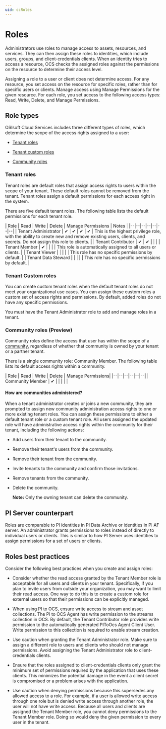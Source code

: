 ```yaml
---
uid: ccRoles
---
```


# Roles

Administrators use roles to manage access to assets, resources, and services. They can then assign these roles to identities, which include users, groups, and client-credentials clients. When an identity tries to access a resource, OCS checks the assigned roles against the permissions on the resource to determine their access level.

Assigning a role to a user or client does not determine access. For any resource, you set access on the resource for specific roles, rather than for specific users or clients. Manage access using Manage Permissions for the given resource. For each role, you set access to the following access types: Read, Write, Delete, and Manage Permissions.

## Role types

OSIsoft Cloud Services includes three different types of roles, which determine the scope of the access rights assigned to a user:

- [Tenant roles](#tenant-roles)

- [Tenant custom roles](#tenant-custom-roles)

- [Community roles](#community-roles-preview)

### Tenant roles

Tenant roles are default roles that assign access rights to users within the scope of your tenant. These default roles cannot be removed from the tenant. Tenant roles assign a default permissions for each access right in the system. 

There are five default tenant roles. The following table lists the default permissions for each tenant role. 

| Role | Read | Write | Delete | Manage Permissions | Notes |
|--|--|--|--|--|--|--|
| Tenant Administrator | &#10004; | &#10004; | &#10004; | &#10004; | This is the highest privilege role, with the ability to create new and remove existing users, clients, and secrets. Do not assign this role to clients. |
| Tenant Contributor | &#10004; | &#10004; |  |  |
| Tenant Member | &#10004; |  |  |  | This role is automatically assigned to all users or clients. |
| Tenant Viewer |  |  |  |  | This role has no specific permissions by default. |
| Tenant Data Steward |  |  |  |  | This role has no specific permissions by default. |

### Tenant Custom roles 

You can create custom tenant roles when the default tenant roles do not meet your organizational use cases. You can assign these custom roles a custom set of access rights and permissions. By default, added roles do not have any specific permissions. 

You must have the Tenant Administrator role to add and manage roles in a tenant.

### Community roles (Preview)

Community roles define the access that user has within the scope of a [community](xref:communities), regardless of whether that community is owned by your tenant or a partner tenant.

There is a single community role: Community Member. The following table lists its default access rights within a community.

| Role | Read | Write | Delete | Manage Permissions|
|--|--|--|--|--|--|
| Community Member | &#10004; |  |  |  |  |

#### How are communities administered?

When a tenant administrator creates or joins a new community, they are prompted to assign new community administration access rights to one or more existing tenant roles. You can assign these permissions to either a default tenant role or a custom tenant role. All users assigned the updated role will have administrative access rights within the community for their tenant, including the following actions:

- Add users from their tenant to the community.

- Remove their tenant's users from the community.

- Remove their tenant from the community.

- Invite tenants to the community and confirm those invitations.

- Remove tenants from the community.

- Delete the community.

	**Note:** Only the owning tenant can delete the community.

## <a name="roles-pi-server"></a>PI Server counterpart

Roles are comparable to PI identities in PI Data Archive or identities in PI AF server. An administrator grants permissions to roles instead of directly to individual users or clients. This is similar to how PI Server uses identities to assign permissions for a set of users or clients.

## <a name="roles-bp"></a>Roles best practices

Consider the following best practices when you create and assign roles:

- Consider whether the read access granted by the Tenant Member role is acceptable for all users and clients in your tenant. Specifically, if you plan to invite users from outside your organization, you may want to limit their read access. One way to do this is to create a custom role for external users so that their permissions can be explicitly managed.
 
- When using PI to OCS, ensure write access to stream and asset collections. The PI to OCS Agent has write permission to the streams collection in OCS. By default, the Tenant Contributor role provides write permission to the automatically generated PIToOcs Agent Client User. Write permission to this collection is required to enable stream creation.

- Use caution when granting the Tenant Administrator role. Make sure to assign a different role to users and clients who should not manage permissions. Avoid assigning the Tenant Administrator role to client-credentials clients.

- Ensure that the roles assigned to client-credentials clients only grant the minimum set of permissions required by the application that uses these clients. This minimizes the potential damage in the event a client secret is compromised or a problem arises with the application.

- Use caution when denying permissions because this supersedes any allowed access to a role. For example, if a user is allowed write access through one role but is denied write access through another role, the user will not have write access. Because all users and clients are assigned the Tenant Member role, you cannot deny permissions to the Tenant Member role. Doing so would deny the given permission to every user in the tenant.
